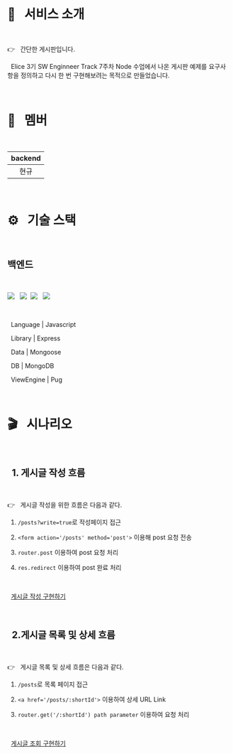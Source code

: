 <br>

# 💬 &nbsp; 서비스 소개

<br>

👉 &nbsp; 간단한 게시판입니다.

&nbsp; Elice 3기 SW Enginneer Track 7주차 Node 수업에서 나온 게시판 예제를 요구사항을 정의하고 다시 한 번 구현해보려는 목적으로 만들었습니다.

<br>

# 💬 &nbsp; 멤버

<br>

| backend |
| :-----: |
|  현규   |

<br>

# ⚙️ &nbsp; 기술 스택

<br>

## 백엔드

<br>

<img src="https://img.shields.io/badge/-JavaScript-F7DF1E?style=flat&logo=JavaScript&logoColor=black"/> &nbsp;
<img src="https://img.shields.io/badge/-Express-000?style=flat&logo=Express&logoColor=white"/>&nbsp;
<img src="https://img.shields.io/badge/-Pug-000?style=flat&logo=Pug&logoColor=white"/> &nbsp;
<img src="https://img.shields.io/badge/-MongoDB-71,162,72?style=flat&logo=MongoDB&logoColor=black"/> &nbsp;

<br>

&nbsp; Language | Javascript

&nbsp; Library | Express

&nbsp; Data | Mongoose

&nbsp; DB | MongoDB

&nbsp; ViewEngine | Pug

<br>

# 🎬 &nbsp; 시나리오

<br>

## &nbsp; 1. 게시글 작성 흐름

<br>

👉 &nbsp; 게시글 작성을 위한 흐름은 다음과 같다.

1. `/posts?write=true`로 작성페이지 접근

2. `<form action='/posts' method='post'>` 이용해 post 요청 전송

3. `router.post` 이용하여 post 요청 처리

4. `res.redirect` 이용하여 post 완료 처리

<br>

&nbsp; [게시글 작성 구현하기](https://velog.io/@rkrkdldkd/Express%EB%A5%BC-%EC%9D%B4%EC%9A%A9%ED%95%98%EC%97%AC-Simple-board-%EB%A7%8C%EB%93%A4%EA%B8%B0-1-%EA%B2%8C%EC%8B%9C%EA%B8%80-%EC%9E%91%EC%84%B1-%EA%B8%B0%EB%8A%A5-%EB%A7%8C%EB%93%A4%EA%B8%B0)

<br>

## &nbsp; 2.게시글 목록 및 상세 흐름

<br>

👉 &nbsp; 게시글 목록 및 상세 흐름은 다음과 같다.

1. `/posts`로 목록 페이지 접근

2. `<a href='/posts/:shortId'>` 이용하여 상세 URL Link

3. `router.get('/:shortId') path parameter` 이용하여 요청 처리

<br>

&nbsp; [게시글 조회 구현하기](https://velog.io/@rkrkdldkd/Express%EB%A5%BC-%EC%9D%B4%EC%9A%A9%ED%95%98%EC%97%AC-Simple-board-%EB%A7%8C%EB%93%A4%EA%B8%B0-2-%EA%B2%8C%EC%8B%9C%EA%B8%80-%EC%A1%B0%ED%9A%8C-%EA%B8%B0%EB%8A%A5-%EB%A7%8C%EB%93%A4%EA%B8%B0)

<br>

## &nbsp;

<br>
